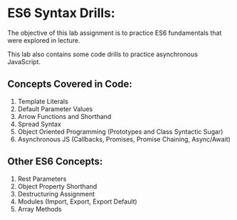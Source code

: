 # ES6 Syntax Drills: 

The objective of this lab assignment is to practice ES6 fundamentals that were explored in lecture.

This lab also contains some code drills to practice asynchronous JavaScript.

## Concepts Covered in Code: 

1. Template Literals
2. Default Parameter Values
3. Arrow Functions and Shorthand
4. Spread Syntax 
5. Object Oriented Programming (Prototypes and Class Syntactic Sugar)
6. Asynchronous JS (Callbacks, Promises, Promise Chaining, Async/Await)

## Other ES6 Concepts: 

1. Rest Parameters
2. Object Property Shorthand 
3. Destructuring Assignment
4. Modules (Import, Export, Export Default)
5. Array Methods